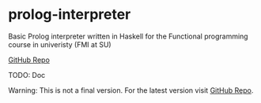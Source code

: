 # prolog-interpreter
Basic Prolog interpreter written in Haskell for the Functional programming course in univeristy (FMI at SU)

[GitHub Repo](https://github.com/NoHomey/prolog-interpreter)

TODO: Doc

Warning: This is not a final version. For the latest version visit [GitHub Repo](https://github.com/NoHomey/prolog-interpreter).
